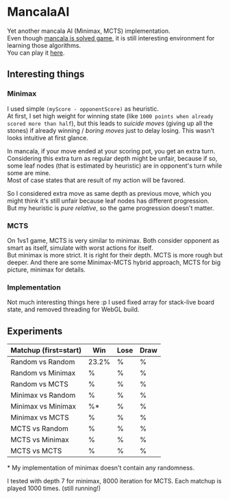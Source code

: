 # MancalaAI
Yet another mancala AI (Minimax, MCTS) implementation.  
Even though [mancala is solved game](https://jabaier.sitios.ing.uc.cl/iic2622/kalah.pdf), it is still interesting environment for learning those algorithms.  
You can play it [here](https://yapy.itch.io/mancalaai).

## Interesting things
### Minimax
I used simple `(myScore - opponentScore)` as heuristic.  
At first, I set high weight for winning state (like `1000 points when already scored more than half`), but this leads to *suicide moves* (giving up all the stones) if already winning / *boring moves* just to delay losing.
This wasn't looks intuitive at first glance.  

In mancala, if your move ended at your scoring pot, you get an extra turn.  
Considering this extra turn as regular depth might be unfair, because if so, some leaf nodes (that is estimated by heuristic) are in opponent's turn while some are mine.  
Most of case states that are result of my action will be favored.  

So I considered extra move as same depth as previous move, which you might think it's still unfair because leaf nodes has different progression.  
But my heuristic is *pure relative*, so the game progression doesn't matter.

### MCTS
On 1vs1 game, MCTS is very similar to minimax. Both consider opponent as smart as itself, simulate with worst actions for itself.  
But minimax is more strict. It is right for their depth. MCTS is more rough but deeper. And there are some Minimax-MCTS hybrid approach, MCTS for big picture, minimax for details.  

### Implementation
Not much interesting things here :p I used fixed array for stack-live board state, and removed threading for WebGL build.

## Experiments
| Matchup (first=start)  | Win    | Lose   | Draw   |
| ---------------------- | ------ | ------ | ------ |
| Random vs Random       | 23.2%  |     %  |     %  |
| Random vs Minimax      |     %  |     %  |     %  |
| Random vs MCTS         |     %  |     %  |     %  |
| Minimax vs Random      |     %  |     %  |     %  |
| Minimax vs Minimax     |     %* |     %  |     %  |
| Minimax vs MCTS        |     %  |     %  |     %  |
| MCTS vs Random         |     %  |     %  |     %  |
| MCTS vs Minimax        |     %  |     %  |     %  |
| MCTS vs MCTS           |     %  |     %  |     %  |

\* My implementation of minimax doesn't contain any randomness.

I tested with depth 7 for minimax, 8000 iteration for MCTS. Each matchup is played 1000 times. (still running!)
